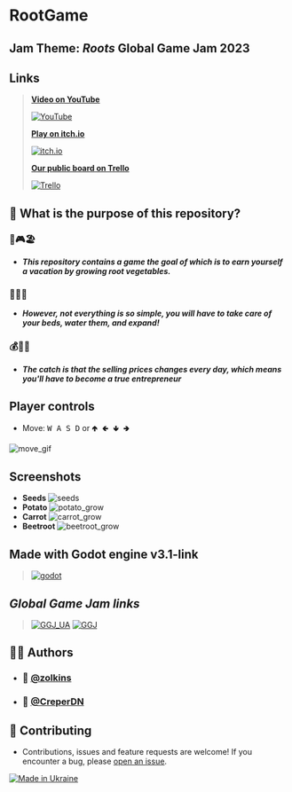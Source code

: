 

# RootGame


## **Jam Theme: *Roots* Global Game Jam 2023**


## Links

>[**Video on YouTube**](https://www.youtube.com/watch?v=4BDzRE_Zzuo&t=13s)
>
>[![YouTube](https://im.ezgif.com/tmp/ezgif-1-9da268c8cb.png)](https://www.youtube.com/watch?v=4BDzRE_Zzuo&t=13s)
>
>[**Play on itch.io**](https://zolkins.itch.io/rootsgame)
>
>[![itch.io](https://im.ezgif.com/tmp/ezgif-1-acbf825af9.png)](https://zolkins.itch.io/rootsgame)
>
>[**Our public board on Trello**](https://trello.com/b/biV4kgVa/ggjambestteam)
>
>[![Trello](https://im.ezgif.com/tmp/ezgif-1-8e0b134fe0.png)](https://trello.com/b/biV4kgVa/ggjambestteam)

## 🤔 What is the purpose of this repository?

### 🥕🎮🏖️

- ***This repository contains a game the goal of which is to earn yourself a vacation by growing root vegetables.*** 

### 🌱💦😅

- ***However, not everything is so simple, you will have to take care of your beds, water them, and expand!*** 

### 💰💼🚣

- ***The catch is that the selling prices changes every day, which means you'll have to become a true entrepreneur***

##  Player controls

- Move: <kbd>W A S D</kbd> or  <kbd>🢁 🢀 🢃 🢂</kbd> 

![move_gif](https://gcdnb.pbrd.co/images/axbIkuDTUJkq.gif)



## Screenshots

- **Seeds**
![seeds](https://im3.ezgif.com/tmp/ezgif-3-c9b8631c1b.gif)
- **Potato**
![potato_grow](https://im3.ezgif.com/tmp/ezgif-3-7cb8c7ef1f.gif)
- **Carrot**
![carrot_grow](https://im3.ezgif.com/tmp/ezgif-3-235eee03e4.gif)
- **Beetroot**
![beetroot_grow](https://im3.ezgif.com/tmp/ezgif-3-96078c526a.gif)

##  Made with Godot engine v3.1-link
>[![godot](https://upload.wikimedia.org/wikipedia/commons/thumb/5/5a/Godot_logo.svg/1280px-Godot_logo.svg.png)](https://github.com/godotengine/godot)

## *Global Game Jam links*
> [![GGJ_UA](https://blogger.googleusercontent.com/img/a/AVvXsEj7yYOgbZHzKeWymlhZjrMKQho2Obum-Gp2E2GX2aP8WtRO39MnZNlizljjLYpEXHd2CI4mDOQE2uX9btllKuehVPkhhu8KhZv57Q5mj4YQTDCChKrPWjbtCz1CRb0pV13AAAO5LACG3NIfnNKe2nXb4nTxxf0Jaq2rA-OKt_tq-S4ms7PvqdZImcS4vg=s1000)](http://www.ggj.org.ua/)
> [![GGJ](https://globalgamejam.org/sites/default/files/styles/media_responsive_widest/public/field_featured_content_image/logo-300-transparent_0.png?itok=ga6Ygu9J&timestamp=1544121794)](https://globalgamejam.org/) 


## 👨‍💻 Authors
- ### 👤 [@zolkins](https://github.com/zolkins)
- ### 👤 [@CreperDN](https://github.com/CreperDN)

##  🤝 Contributing
- Contributions, issues and feature requests are welcome!
If you encounter a bug, please [open an issue](https://github.com/zolkins/RootGame/issues/new).

[![Made in Ukraine](https://i.imgur.com/WNuB6C0.png)](https://u24.gov.ua/)

